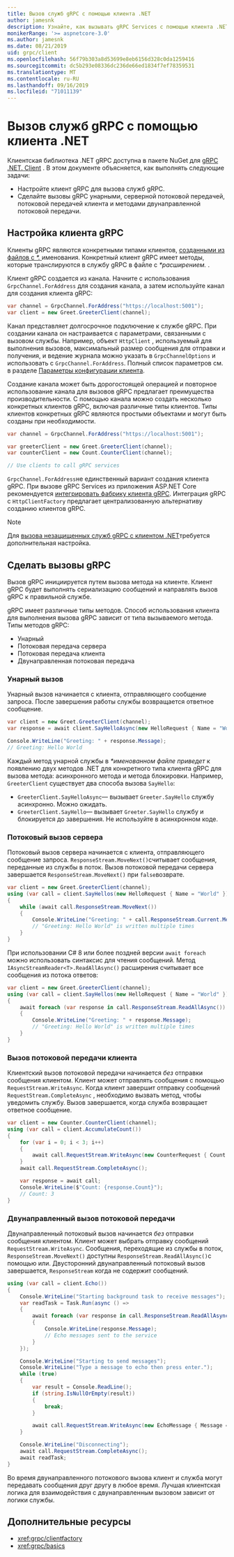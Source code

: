 ```yaml
---
title: Вызов служб gRPC с помощью клиента .NET
author: jamesnk
description: Узнайте, как вызывать gRPC Services с помощью клиента .NET gRPC.
monikerRange: '>= aspnetcore-3.0'
ms.author: jamesnk
ms.date: 08/21/2019
uid: grpc/client
ms.openlocfilehash: 56f79b303a8d53699e8eb6156d328c0da1259416
ms.sourcegitcommit: dc5b293e08336dc236de66ed1834f7ef78359531
ms.translationtype: MT
ms.contentlocale: ru-RU
ms.lasthandoff: 09/16/2019
ms.locfileid: "71011139"
---
```

# <a name="call-grpc-services-with-the-net-client"></a>Вызов служб gRPC с помощью клиента .NET

Клиентская библиотека .NET gRPC доступна в пакете NuGet для [gRPC .NET. Client](https://www.nuget.org/packages/Grpc.Net.Client) . В этом документе объясняется, как выполнять следующие задачи:

* Настройте клиент gRPC для вызова служб gRPC.
* Сделайте вызовы gRPC унарными, серверной потоковой передачей, потоковой передачей клиента и методами двунаправленной потоковой передачи.

## <a name="configure-grpc-client"></a>Настройка клиента gRPC

Клиенты gRPC являются конкретными типами клиентов, [созданными из файлов с  *\*.* ](xref:grpc/basics#generated-c-assets)именования. Конкретный клиент gRPC имеет методы, которые транслируются в службу gRPC в файле с  *\*расширением.* .

Клиент gRPC создается из канала. Начните с использования `GrpcChannel.ForAddress` для создания канала, а затем используйте канал для создания клиента gRPC:

```csharp
var channel = GrpcChannel.ForAddress("https://localhost:5001");
var client = new Greet.GreeterClient(channel);
```

Канал представляет долгосрочное подключение к службе gRPC. При создании канала он настраивается с параметрами, связанными с вызовом службы. Например, объект `HttpClient` , используемый для выполнения вызовов, максимальный размер сообщения для отправки и получения, и ведение журнала можно указать в `GrpcChannelOptions` и использовать с `GrpcChannel.ForAddress`. Полный список параметров см. в разделе [Параметры конфигурации клиента](xref:grpc/configuration#configure-client-options).

Создание канала может быть дорогостоящей операцией и повторное использование канала для вызовов gRPC предлагает преимущества производительности. С помощью канала можно создать несколько конкретных клиентов gRPC, включая различные типы клиентов. Типы клиентов конкретных gRPC являются простыми объектами и могут быть созданы при необходимости.

```csharp
var channel = GrpcChannel.ForAddress("https://localhost:5001");

var greeterClient = new Greet.GreeterClient(channel);
var counterClient = new Count.CounterClient(channel);

// Use clients to call gRPC services
```

`GrpcChannel.ForAddress`не единственный вариант создания клиента gRPC. При вызове gRPC Services из приложения ASP.NET Core рекомендуется [интегрировать фабрику клиента gRPC](xref:grpc/clientfactory). Интеграция gRPC с `HttpClientFactory` предлагает централизованную альтернативу созданию клиентов gRPC.

> [!NOTE]
> Для [вызова незащищенных служб gRPC с клиентом .NET](xref:grpc/troubleshoot#call-insecure-grpc-services-with-net-core-client)требуется дополнительная настройка.

## <a name="make-grpc-calls"></a>Сделать вызовы gRPC

Вызов gRPC инициируется путем вызова метода на клиенте. Клиент gRPC будет выполнять сериализацию сообщений и направлять вызов gRPC к правильной службе.

gRPC имеет различные типы методов. Способ использования клиента для выполнения вызова gRPC зависит от типа вызываемого метода. Типы методов gRPC:

* Унарный
* Потоковая передача сервера
* Потоковая передача клиента
* Двунаправленная потоковая передача

### <a name="unary-call"></a>Унарный вызов

Унарный вызов начинается с клиента, отправляющего сообщение запроса. После завершения работы службы возвращается ответное сообщение.

```csharp
var client = new Greet.GreeterClient(channel);
var response = await client.SayHelloAsync(new HelloRequest { Name = "World" });

Console.WriteLine("Greeting: " + response.Message);
// Greeting: Hello World
```

Каждый метод унарной службы в  *\*именованном файле приведет* к появлению двух методов .NET для конкретного типа клиента gRPC для вызова метода: асинхронного метода и метода блокировки. Например, `GreeterClient` существует два способа вызова `SayHello`:

* `GreeterClient.SayHelloAsync`— вызывает `Greeter.SayHello` службу асинхронно. Можно ожидать.
* `GreeterClient.SayHello`— вызывает `Greeter.SayHello` службу и блокируется до завершения. Не используйте в асинхронном коде.

### <a name="server-streaming-call"></a>Потоковый вызов сервера

Потоковый вызов сервера начинается с клиента, отправляющего сообщение запроса. `ResponseStream.MoveNext()`считывает сообщения, переданные из службы в поток. Вызов потоковой передачи сервера завершается `ResponseStream.MoveNext()` при `false`возврате.

```csharp
var client = new Greet.GreeterClient(channel);
using (var call = client.SayHellos(new HelloRequest { Name = "World" }))
{
    while (await call.ResponseStream.MoveNext())
    {
        Console.WriteLine("Greeting: " + call.ResponseStream.Current.Message);
        // "Greeting: Hello World" is written multiple times
    }
}
```

При использовании C# 8 или более поздней версии `await foreach` можно использовать синтаксис для чтения сообщений. Метод `IAsyncStreamReader<T>.ReadAllAsync()` расширения считывает все сообщения из потока ответов:

```csharp
var client = new Greet.GreeterClient(channel);
using (var call = client.SayHellos(new HelloRequest { Name = "World" }))
{
    await foreach (var response in call.ResponseStream.ReadAllAsync())
    {
        Console.WriteLine("Greeting: " + response.Message);
        // "Greeting: Hello World" is written multiple times
    }
}
```

### <a name="client-streaming-call"></a>Вызов потоковой передачи клиента

Клиентский вызов потоковой передачи начинается *без* отправки сообщения клиентом. Клиент может отправлять сообщения с помощью `RequestStream.WriteAsync`. Когда клиент завершит отправку сообщений `RequestStream.CompleteAsync` , необходимо вызвать метод, чтобы уведомить службу. Вызов завершается, когда служба возвращает ответное сообщение.

```csharp
var client = new Counter.CounterClient(channel);
using (var call = client.AccumulateCount())
{
    for (var i = 0; i < 3; i++)
    {
        await call.RequestStream.WriteAsync(new CounterRequest { Count = 1 });
    }
    await call.RequestStream.CompleteAsync();

    var response = await call;
    Console.WriteLine($"Count: {response.Count}");
    // Count: 3
}
```

### <a name="bi-directional-streaming-call"></a>Двунаправленный вызов потоковой передачи

Двунаправленный потоковый вызов начинается *без* отправки сообщения клиентом. Клиент может выбрать отправку сообщений `RequestStream.WriteAsync`. Сообщения, переходящие из службы в поток, `ResponseStream.MoveNext()` доступны `ResponseStream.ReadAllAsync()`с помощью или. Двусторонний двунаправленный потоковый вызов завершается, `ResponseStream` когда не содержит сообщений.

```csharp
using (var call = client.Echo())
{
    Console.WriteLine("Starting background task to receive messages");
    var readTask = Task.Run(async () =>
    {
        await foreach (var response in call.ResponseStream.ReadAllAsync())
        {
            Console.WriteLine(response.Message);
            // Echo messages sent to the service
        }
    });

    Console.WriteLine("Starting to send messages");
    Console.WriteLine("Type a message to echo then press enter.");
    while (true)
    {
        var result = Console.ReadLine();
        if (string.IsNullOrEmpty(result))
        {
            break;
        }

        await call.RequestStream.WriteAsync(new EchoMessage { Message = result });
    }

    Console.WriteLine("Disconnecting");
    await call.RequestStream.CompleteAsync();
    await readTask;
}
```

Во время двунаправленного потокового вызова клиент и служба могут передавать сообщения друг другу в любое время. Лучшая клиентская логика для взаимодействия с двунаправленным вызовом зависит от логики службы.

## <a name="additional-resources"></a>Дополнительные ресурсы

* <xref:grpc/clientfactory>
* <xref:grpc/basics>
